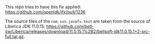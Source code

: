 This repo tries to have this fix applied: https://github.com/openjdk/jfx/pull/1236


The source files of the `com.sun.javafx.text` are taken from the source of Liberica JDK 11.0.15: https://github.com/bell-sw/Liberica/releases/download/11.0.15.1%2B2/bellsoft-jdk11.0.15.1+2-src-full.tar.gz.